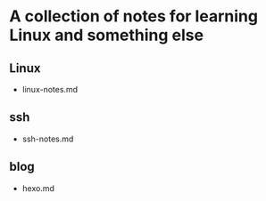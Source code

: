 # A collection of notes for learning Linux and something else

## Linux
- linux-notes.md

## ssh
- ssh-notes.md

## blog
- hexo.md
